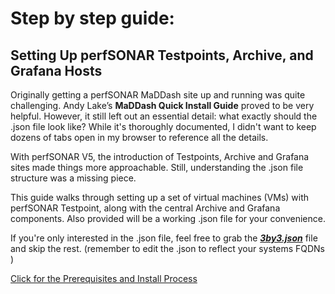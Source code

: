  # Step by step guide:
 ## Setting Up perfSONAR Testpoints, Archive, and Grafana Hosts
 
Originally getting a perfSONAR MaDDash site up and running was quite challenging. Andy Lake’s **MaDDash Quick Install Guide** proved to be very helpful. However, it still left out an essential detail: what exactly should the .json file look like?  While it's thoroughly documented, I didn't want to keep dozens of tabs open in my browser to reference all the details.

With perfSONAR V5, the introduction of Testpoints, Archive and Grafana sites made things more approachable. Still, understanding the .json file structure was a missing piece.

This guide walks through setting up a set of virtual machines (VMs) with perfSONAR Testpoint, along with the central Archive and Grafana components. Also provided will be a working .json file for your convenience. 

If you're only interested in the .json file, feel free to grab the **_[3by3.json](./3by3.json)_** file and skip the rest.  (remember to edit the .json to reflect your systems FQDNs  )

[Click for the Prerequisites and Install Process](Prerequisites/Preqs-install.md)

